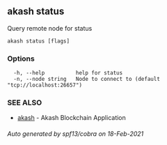 ## akash status

Query remote node for status

```
akash status [flags]
```

### Options

```
  -h, --help          help for status
  -n, --node string   Node to connect to (default "tcp://localhost:26657")
```

### SEE ALSO

* [akash](akash.md)	 - Akash Blockchain Application

###### Auto generated by spf13/cobra on 18-Feb-2021
